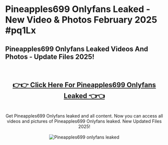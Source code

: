 # Pineapples699 Onlyfans Leaked - New Video & Photos February 2025 #pq1Lx

<h2>Pineapples699 Onlyfans Leaked Videos And Photos - Update Files 2025!</h2>
<br>
<div align="center">
<h2><a href="https://links2leaks.com?utm_source=pineapples699&utm_medium=git92" rel="nofollow">👉👉 Click Here For Pineapples699 Onlyfans Leaked 👈👈</a></h2>
<br>
Get Pineapples699 Onlyfans leaked and all content. Now you can access all videos and pictures of Pineapples699 Onlyfans leaked. New Updated Files 2025!
<br>
<br>
<a href="https://links2leaks.com?utm_source=pineapples699&utm_medium=git92" rel="nofollow" data-target="animated-image.originalLink"><img src="https://i.ibb.co/Gkj2r4b/banner.png" alt="Pineapples699 onlyfans leaked" style="max-width: 100%; display: inline-block;" data-target="animated-image.originalImage"></a>
</div>
<br>
